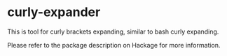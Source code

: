 # curly-expander
This is tool for curly brackets expanding, similar to bash curly expanding.

Please refer to the package description on Hackage for more information.
